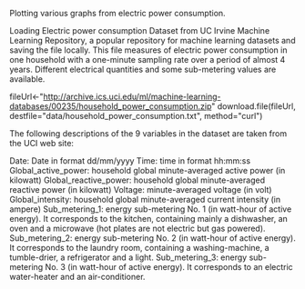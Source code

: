 Plotting various graphs from electric power consumption.

Loading Electric power consumption Dataset from UC Irvine Machine Learning Repository, 
a popular repository for machine learning datasets and saving the file locally. This file measures of electric power 
consumption in one household with a one-minute sampling rate over a period of almost 4 years. Different electrical 
quantities and some sub-metering values are available.

fileUrl<-"http://archive.ics.uci.edu/ml/machine-learning-databases/00235/household_power_consumption.zip"
download.file(fileUrl, destfile="data/household_power_consumption.txt", method="curl")

The following descriptions of the 9 variables in the dataset are taken from the UCI web site:

Date: Date in format dd/mm/yyyy
Time: time in format hh:mm:ss
Global_active_power: household global minute-averaged active power (in kilowatt)
Global_reactive_power: household global minute-averaged reactive power (in kilowatt)
Voltage: minute-averaged voltage (in volt)
Global_intensity: household global minute-averaged current intensity (in ampere)
Sub_metering_1: energy sub-metering No. 1 (in watt-hour of active energy). It corresponds to the kitchen, containing mainly a dishwasher, an oven and a microwave (hot plates are not electric but gas powered).
Sub_metering_2: energy sub-metering No. 2 (in watt-hour of active energy). It corresponds to the laundry room, containing a washing-machine, a tumble-drier, a refrigerator and a light.
Sub_metering_3: energy sub-metering No. 3 (in watt-hour of active energy). It corresponds to an electric water-heater and an air-conditioner.
